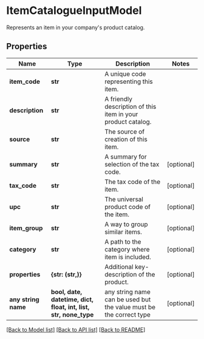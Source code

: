 # ItemCatalogueInputModel

Represents an item in your company's product catalog.

## Properties
Name | Type | Description | Notes
------------ | ------------- | ------------- | -------------
**item_code** | **str** | A unique code representing this item. | 
**description** | **str** | A friendly description of this item in your product catalog. | 
**source** | **str** | The source of creation of this item. | 
**summary** | **str** | A summary for selection of the tax code. | [optional] 
**tax_code** | **str** | The tax code of the item. | [optional] 
**upc** | **str** | The universal product code of the item. | [optional] 
**item_group** | **str** | A way to group similar items. | [optional] 
**category** | **str** | A path to the category where item is included. | [optional] 
**properties** | **{str: (str,)}** | Additional key-description of the product. | [optional] 
**any string name** | **bool, date, datetime, dict, float, int, list, str, none_type** | any string name can be used but the value must be the correct type | [optional]

[[Back to Model list]](../README.md#documentation-for-models) [[Back to API list]](../README.md#documentation-for-api-endpoints) [[Back to README]](../README.md)


